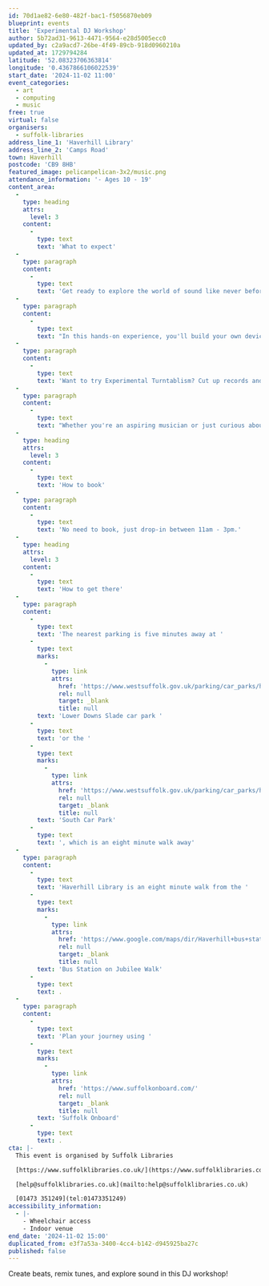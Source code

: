 ```yaml
---
id: 70d1ae82-6e80-482f-bac1-f5056870eb09
blueprint: events
title: 'Experimental DJ Workshop'
author: 5b72ad31-9613-4471-9564-e28d5005ecc0
updated_by: c2a9acd7-26be-4f49-89cb-918d0960210a
updated_at: 1729794284
latitude: '52.08323706363814'
longitude: '0.4367866106022539'
start_date: '2024-11-02 11:00'
event_categories:
  - art
  - computing
  - music
free: true
virtual: false
organisers:
  - suffolk-libraries
address_line_1: 'Haverhill Library'
address_line_2: 'Camps Road'
town: Haverhill
postcode: 'CB9 8HB'
featured_image: pelicanpelican-3x2/music.png
attendance_information: '- Ages 10 - 19'
content_area:
  -
    type: heading
    attrs:
      level: 3
    content:
      -
        type: text
        text: 'What to expect'
  -
    type: paragraph
    content:
      -
        type: text
        text: 'Get ready to explore the world of sound like never before with our Experimental DJ Workshop for ages 10-19! '
  -
    type: paragraph
    content:
      -
        type: text
        text: "In this hands-on experience, you'll build your own devices to play vinyl records, create music using fruits and vegetables, and dive into DJing. "
  -
    type: paragraph
    content:
      -
        type: text
        text: 'Want to try Experimental Turntablism? Cut up records and craft your own beats as you remix tunes. '
  -
    type: paragraph
    content:
      -
        type: text
        text: "Whether you're an aspiring musician or just curious about how sound works, this workshop will take you on an exciting journey into audio creativity."
  -
    type: heading
    attrs:
      level: 3
    content:
      -
        type: text
        text: 'How to book'
  -
    type: paragraph
    content:
      -
        type: text
        text: 'No need to book, just drop-in between 11am - 3pm.'
  -
    type: heading
    attrs:
      level: 3
    content:
      -
        type: text
        text: 'How to get there'
  -
    type: paragraph
    content:
      -
        type: text
        text: 'The nearest parking is five minutes away at '
      -
        type: text
        marks:
          -
            type: link
            attrs:
              href: 'https://www.westsuffolk.gov.uk/parking/car_parks/haverhill-car-parks.cfm'
              rel: null
              target: _blank
              title: null
        text: 'Lower Downs Slade car park '
      -
        type: text
        text: 'or the '
      -
        type: text
        marks:
          -
            type: link
            attrs:
              href: 'https://www.westsuffolk.gov.uk/parking/car_parks/haverhill-car-parks.cfm'
              rel: null
              target: _blank
              title: null
        text: 'South Car Park'
      -
        type: text
        text: ', which is an eight minute walk away'
  -
    type: paragraph
    content:
      -
        type: text
        text: 'Haverhill Library is an eight minute walk from the '
      -
        type: text
        marks:
          -
            type: link
            attrs:
              href: 'https://www.google.com/maps/dir/Haverhill+bus+station,+Haverhill+CB9+8DA/Haverhill+Library,+Camps+Rd,+Haverhill+CB9+8HB/@52.0830571,0.4363535,17z/data=!3m1!4b1!4m14!4m13!1m5!1m1!1s0x47d85ef311e5a4df:0x55b20007047ef32f!2m2!1d0.4410122!2d52.0821715!1m5!1m1!1s0x47d85ef4c0efb4ed:0x91671c082161bc85!2m2!1d0.4368685!2d52.0829965!3e2?entry=ttu'
              rel: null
              target: _blank
              title: null
        text: 'Bus Station on Jubilee Walk'
      -
        type: text
        text: .
  -
    type: paragraph
    content:
      -
        type: text
        text: 'Plan your journey using '
      -
        type: text
        marks:
          -
            type: link
            attrs:
              href: 'https://www.suffolkonboard.com/'
              rel: null
              target: _blank
              title: null
        text: 'Suffolk Onboard'
      -
        type: text
        text: .
cta: |-
  This event is organised by Suffolk Libraries

  [https://www.suffolklibraries.co.uk/](https://www.suffolklibraries.co.uk/) 

  [help@suffolklibraries.co.uk](mailto:help@suffolklibraries.co.uk)

  [01473 351249](tel:01473351249)
accessibility_information:
  - |-
    - Wheelchair access
    - Indoor venue
end_date: '2024-11-02 15:00'
duplicated_from: e3f7a53a-3400-4cc4-b142-d945925ba27c
published: false
---
```

Create beats, remix tunes, and explore sound in this DJ workshop!